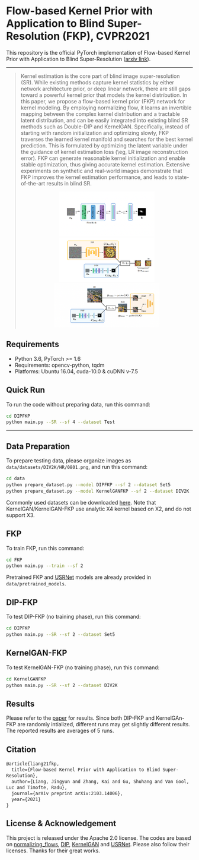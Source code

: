 
# Flow-based Kernel Prior with Application to Blind Super-Resolution (FKP), CVPR2021

This repository is the official PyTorch implementation of Flow-based Kernel Prior with Application to Blind Super-Resolution 
([arxiv link](https://arxiv.org/abs/2030.12345)).

<!--
:rocket:  :rocket:  :rocket: **News**: 
 - Dec. 07, 2020: See another work 
-->
 
 ---

> Kernel estimation is the core part of blind image super-resolution (SR). While existing methods capture kernel statistics by either network architecture prior, or deep linear network, there are still gaps toward a powerful kernel prior that models the kernel distribution. In this paper, we propose a flow-based kernel prior (FKP) network for kernel modeling. By employing normalizing flow, it learns an invertible mapping between the complex kernel distribution and a tractable latent distribution, and can be easily integrated into existing blind SR methods such as Double-DIP and KernelGAN. Specifically, instead of starting with random initialization and optimizing slowly, FKP traverses the learned kernel manifold and searches for the best kernel prediction. This is formulated by optimizing the latent variable under the guidance of kernel estimation loss (\eg, LR image reconstruction error). FKP can generate reasonable kernel initialization and enable stable optimization, thus giving accurate kernel estimation. Extensive experiments on synthetic and real-world images demonstrate that FKP improves the kernel estimation performance, and leads to state-of-the-art results in blind SR.
><p align="center">
  > <img height="120" src="./data/illustrations/FKP.png"><img height="120" src="./data/illustrations/DIPFKP.png"><img height="120" src="./data/illustrations/KernelGANFKP.png">
</p>

## Requirements
- Python 3.6, PyTorch >= 1.6 
- Requirements: opencv-python, tqdm
- Platforms: Ubuntu 16.04, cuda-10.0 & cuDNN v-7.5


## Quick Run
To run the code without preparing data, run this command:
```bash
cd DIPFKP
python main.py --SR --sf 4 --dataset Test
```

---

## Data Preparation
To prepare testing data, please organize images as `data/datasets/DIV2K/HR/0801.png`, and run this command:
```bash
cd data
python prepare_dataset.py --model DIPFKP --sf 2 --dataset Set5
python prepare_dataset.py --model KernelGANFKP --sf 2 --dataset DIV2K
```
Commonly used datasets can be downloaded [here](https://github.com/xinntao/BasicSR/blob/master/docs/DatasetPreparation.md#common-image-sr-datasets). Note that KernelGAN/KernelGAN-FKP use analytic X4 kernel based on X2, and do not support X3.

## FKP

To train FKP, run this command:

```bash
cd FKP
python main.py --train --sf 2
```
Pretrained FKP and [USRNet](https://github.com/cszn/KAIR) models are already provided in `data/pretrained_models`.


## DIP-FKP

To test DIP-FKP (no training phase), run this command:

```bash
cd DIPFKP
python main.py --SR --sf 2 --dataset Set5
```


## KernelGAN-FKP

To test KernelGAN-FKP (no training phase), run this command:

```bash
cd KernelGANFKP
python main.py --SR --sf 2 --dataset DIV2K
```

## Results
Please refer to the [paper](https://arxiv.org/abs/2030.12345) for results. Since both DIP-FKP and KernelGAn-FKP are randomly intialized, different runs may get slightly different results. The reported results are averages of 5 runs.



## Citation
```
@article{liang21fkp,
  title={Flow-based Kernel Prior with Application to Blind Super-Resolution},
  author={Liang, Jingyun and Zhang, Kai and Gu, Shuhang and Van Gool, Luc and Timofte, Radu},
  journal={arXiv preprint arXiv:2103.14006},
  year={2021}
}
```


## License & Acknowledgement

This project is released under the Apache 2.0 license. The codes are based on [normalizing_flows](https://github.com/kamenbliznashki/normalizing_flows), [DIP](https://github.com/DmitryUlyanov/deep-image-prior), [KernelGAN](https://github.com/sefibk/KernelGAN) and [USRNet](https://github.com/cszn/KAIR). Please also follow their licenses. Thanks for their great works.



